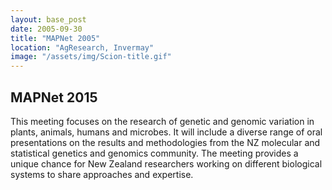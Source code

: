 ```yaml
---
layout: base_post
date: 2005-09-30
title: "MAPNet 2005"
location: "AgResearch, Invermay"
image: "/assets/img/Scion-title.gif"
---
```

<h2>MAPNet 2015</h2>
<p>This meeting focuses on the research of genetic and genomic variation in plants, animals, humans and microbes. It will include a diverse range of oral presentations on the results and methodologies from the NZ molecular and statistical genetics and genomics community.  The meeting provides a unique chance for New Zealand researchers working on different biological systems to share approaches and expertise.</p>
